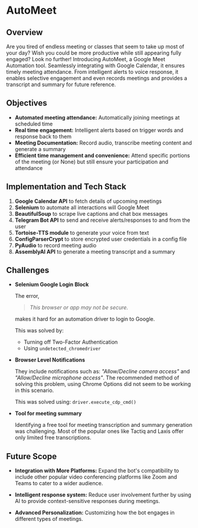 # AutoMeet

## Overview

Are you tired of endless meeting or classes that seem to take up most of your day? Wish you could be more productive while still appearing fully engaged? Look no further! Introducing AutoMeet, a Google Meet Automation tool. Seamlessly integrating with Google Calendar, it ensures timely meeting attendance. From intelligent alerts to voice response, it enables selective engagement and even records meetings and provides a transcript and summary for future reference. 

## Objectives

- **Automated meeting attendance:** Automatically joining meetings at scheduled time
- **Real time engagement:** Intelligent alerts based on trigger words and response back to them
- **Meeting Documentation:** Record audio, transcribe meeting content and generate a summary
- **Efficient time management and convenience:** Attend specific portions of the meeting (or None) but still ensure your participation and attendance


## Implementation and Tech Stack

1. **Google Calendar API** to fetch details of upcoming meetings
2. **Selenium** to automate all interactions will Google Meet
3. **BeautifulSoup** to scrape live captions and chat box messages
4. **Telegram Bot API** to send and receive alerts/responses to and from the user
5. **Tortoise-TTS module** to generate your voice from text
6. **ConfigParserCrypt** to store encrypted user credentials in a config file
7. **PyAudio** to record meeting audio
8. **AssemblyAI API** to generate a meeting transcript and a summary

## Challenges 

- **Selenium Google Login Block**
    
    The error,   

    > *This browser or app may not be secure.*
    
    makes it hard for an automation driver to login to Google.

    This was solved by:

    - Turning off Two-Factor Authentication
    - Using `undetected_chromedriver`

    
- **Browser Level Notifications**

    They include notifications such as: *"Allow/Decline camera access"* and *"Allow/Decline microphone access"*. The recommended method of solving this problem, using Chrome Options did not seem to be working in this scenario. 

    This was solved using: 
    `driver.execute_cdp_cmd()`

- **Tool for meeting summary**

    Identifying a free tool for meeting transcription and summary generation was challenging. Most of the popular ones like Tactiq and Laxis offer only limited free transcriptions.


## Future Scope

- **Integration with More Platforms:** Expand the bot's compatibility to include other popular video conferencing platforms like Zoom and Teams to cater to a wider audience.

- **Intelligent response system:** Reduce user involvement further by using AI to provide context-sensitive responses during meetings.

- **Advanced Personalization:** Customizing how the bot engages in different types of meetings.